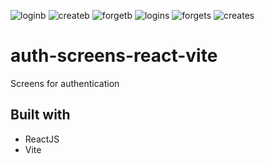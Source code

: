 ![loginb](https://github.com/josafatngoma/auth-screens-react-vite/assets/110294216/290bc54a-ed31-4515-a803-4db8fdaf1316)
![createb](https://github.com/josafatngoma/auth-screens-react-vite/assets/110294216/a1294cfb-69d6-45e0-9b6d-ebf973c1487e)
![forgetb](https://github.com/josafatngoma/auth-screens-react-vite/assets/110294216/b42793a7-0f53-42dc-b2d1-8095ccf15438)
![logins](https://github.com/josafatngoma/auth-screens-react-vite/assets/110294216/16d7619a-b8ea-4146-aa8b-bb703c98f566)
![forgets](https://github.com/josafatngoma/auth-screens-react-vite/assets/110294216/9fc50c97-707e-4fd4-92fa-e7e2f6241e7e)
![creates](https://github.com/josafatngoma/auth-screens-react-vite/assets/110294216/9f66fcb3-9e13-4152-b1f5-6c09952a48da)

# auth-screens-react-vite
Screens for authentication

## Built with
- ReactJS
- Vite 
